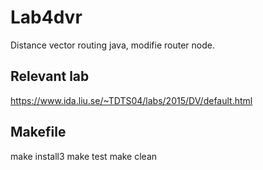 # Lab4dvr
Distance vector routing java, modifie router node.


## Relevant lab
https://www.ida.liu.se/~TDTS04/labs/2015/DV/default.html

## Makefile
make install3
make test
make clean

